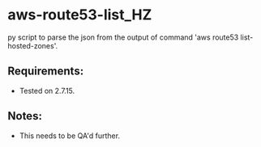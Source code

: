 # aws-route53-list_HZ
  
py script to parse the json from the output of command 'aws route53 list-hosted-zones'.


## Requirements:

- Tested on 2.7.15.


## Notes:

- This needs to be QA'd further.

